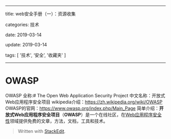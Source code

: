 
---

title: web安全手册（一）：资源收集

categories: 技术

date: 2019-03-14

update: 2019-03-14

tags: [ '技术', ‘安全’, '收藏夹' ]

---

# OWASP
OWASP 全称:# The Open Web Application Security Project
中文名称：开放式Web应用程序安全项目
wikipedia介绍：https://zh.wikipedia.org/wiki/OWASP
OWASP的官网：https://www.owasp.org/index.php/Main_Page
简单介绍：**开放式Web应用程序安全项目**（**OWASP**）是一个在线社区，在[Web应用程序安全性](https://zh.wikipedia.org/w/index.php?title=Web%E5%BA%94%E7%94%A8%E7%A8%8B%E5%BA%8F%E5%AE%89%E5%85%A8%E6%80%A7&action=edit&redlink=1 "Web应用程序安全性（页面不存在）")领域提供免费的文章，方法，文档，工具和技术。












> Written with [StackEdit](https://stackedit.io/).
<!--stackedit_data:
eyJoaXN0b3J5IjpbMTcxODI3ODE5M119
-->